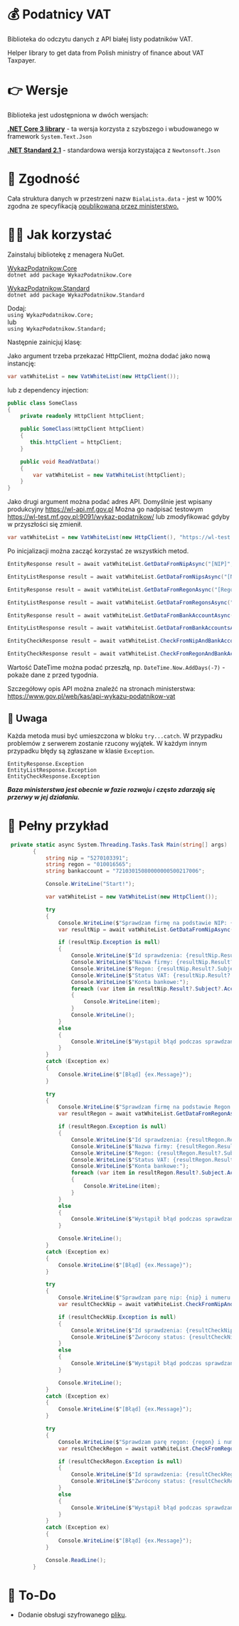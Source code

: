 # 💰 Podatnicy VAT

Biblioteka do odczytu danych z API białej listy podatników VAT.

Helper library to get data from Polish ministry of finance about VAT Taxpayer.

# 👉 Wersje

Biblioteka jest udostępniona w dwóch wersjach:

[**.NET Core 3 library**](https://www.nuget.org/packages/WykazPodatnikow.Core/) - ta wersja korzysta z szybszego i wbudowanego w framework `System.Text.Json`

[**.NET Standard 2.1**](https://www.nuget.org/packages/WykazPodatnikow.Standard/) - standardowa wersja korzystająca z `Newtonsoft.Json`

# 🤝 Zgodność
Cała struktura danych w przestrzeni nazw `BialaLista.data` - jest w 100% zgodna ze specyfikacją [opublikowaną przez ministerstwo.](https://wl-api.mf.gov.pl/) 

# 👨‍💻 Jak korzystać

Zainstaluj bibliotekę z menagera NuGet.

[WykazPodatnikow.Core](https://www.nuget.org/packages/WykazPodatnikow.Core/)<br>
`dotnet add package WykazPodatnikow.Core`

[WykazPodatnikow.Standard](https://www.nuget.org/packages/WykazPodatnikow.Standard/)<br>
`dotnet add package WykazPodatnikow.Standard`

Dodaj:<br>
`using WykazPodatnikow.Core;`<br>
lub<br> 
`using WykazPodatnikow.Standard;`<br>

Następnie zainicjuj klasę:

Jako argument trzeba przekazać HttpClient, można dodać jako nową instancję:
``` csharp
var vatWhiteList = new VatWhiteList(new HttpClient());
```

lub z dependency injection:

```csharp
public class SomeClass
{
    private readonly HttpClient httpClient;

    public SomeClass(HttpClient httpClient)
    {
       this.httpClient = httpClient;
    }

    public void ReadVatData()
    {
        var vatWhiteList = new VatWhiteList(httpClient);
    }
}
```

Jako drugi argument można podać adres API. Domyślnie jest wpisany produkcyjny https://wl-api.mf.gov.pl Można go nadpisać testowym https://wl-test.mf.gov.pl:9091/wykaz-podatnikow/ lub zmodyfikować gdyby w przyszłości się zmienił. 

```csharp
var vatWhiteList = new VatWhiteList(new HttpClient(), "https://wl-test.mf.gov.pl:9091/wykaz-podatnikow/");
```

Po inicjalizacji można zacząć korzystać ze wszystkich metod.

```csharp
EntityResponse result = await vatWhiteList.GetDataFromNipAsync("[NIP]", DateTime.Now); //Wyszukiwanie pojedyńczego podmiotu po nip.

EntityListResponse result = await vatWhiteList.GetDataFromNipsAsync("[NIPy]", DateTime.Now); //Wyszukiwanie podmiotów po numerach nip.

EntityResponse result = await vatWhiteList.GetDataFromRegonAsync("[Regon]", DateTime.Now); //Wyszukiwanie pojedyńczego podmiotu po regon.

EntityListResponse result = await vatWhiteList.GetDataFromRegonsAsync("[Regony]", DateTime.Now); //Wyszukiwanie podmiotów po numerach regon.

EntityResponse result = await vatWhiteList.GetDataFromBankAccountAsync("[Konto bankowe]", DateTime.Now); //Wyszukiwanie podmiotuw po numerze konta.

EntityListResponse result = await vatWhiteList.GetDataFromBankAccountsAsync("[Konta bankowe]", DateTime.Now); //Wyszukiwanie podmiotów po numerach kont.

EntityCheckResponse result = await vatWhiteList.CheckFromNipAndBankAccountsAsync("[NIP]","[Konta bankowe]", DateTime.Now); //Sprawdzenie pojedyńczego podmiotu po nip i numerze konta.

EntityCheckResponse result = await vatWhiteList.CheckFromRegonAndBankAccountsAsync("[Regon]","[Konta bankowe]", DateTime.Now); //Sprawdzenie pojedyńczego podmiotu po regon i numerze konta.

```

Wartość DateTime można podać przeszłą, np. `DateTime.Now.AddDays(-7)` - pokaże dane z przed tygodnia.

Szczegółowy opis API można znaleźć na stronach ministerstwa: https://www.gov.pl/web/kas/api-wykazu-podatnikow-vat

## 🧨 Uwaga
Każda metoda musi być umieszczona w bloku `try...catch`. W przypadku problemów z serwerem zostanie rzucony wyjątek. W każdym innym przypadku błędy są zgłaszane w klasie `Exception`.
```sharp
EntityResponse.Exception 
EntityListResponse.Exception
EntityCheckResponse.Exception
```


***Baza ministerstwa jest obecnie w fazie rozwoju i często zdarzają się przerwy w jej działaniu.***

# 📜 Pełny przykład

```csharp
 private static async System.Threading.Tasks.Task Main(string[] args)
        {
            string nip = "5270103391";
            string regon = "010016565";
            string bankaccount = "72103015080000000500217006";

            Console.WriteLine("Start!");

            var vatWhiteList = new VatWhiteList(new HttpClient());

            try
            {
                Console.WriteLine($"Sprawdzam firmę na podstawie NIP: {nip}");
                var resultNip = await vatWhiteList.GetDataFromNipAsync(nip, DateTime.Now);

                if (resultNip.Exception is null)
                {
                    Console.WriteLine($"Id sprawdzenia: {resultNip.Result?.RequestId}");
                    Console.WriteLine($"Nazwa firmy: {resultNip.Result?.Subject.Name}");
                    Console.WriteLine($"Regon: {resultNip.Result?.Subject.Regon}");
                    Console.WriteLine($"Status VAT: {resultNip.Result?.Subject.StatusVat}");
                    Console.WriteLine($"Konta bankowe:");
                    foreach (var item in resultNip.Result?.Subject?.AccountNumbers)
                    {
                        Console.WriteLine(item);
                    }
                    Console.WriteLine();
                }
                else
                {
                    Console.WriteLine($"Wystąpił błąd podczas sprawdzania: Kod {resultNip.Exception.Code} | Komunikat: {resultNip.Exception.Message}");
                }
            }
            catch (Exception ex)
            {
                Console.WriteLine($"[Błąd] {ex.Message}");
            }

            try
            {
                Console.WriteLine($"Sprawdzam firmę na podstawie Regon: {regon}");
                var resultRegon = await vatWhiteList.GetDataFromRegonAsync(regon, DateTime.Now);

                if (resultRegon.Exception is null)
                {
                    Console.WriteLine($"Id sprawdzenia: {resultRegon.Result?.RequestId}");
                    Console.WriteLine($"Nazwa firmy: {resultRegon.Result?.Subject.Name}");
                    Console.WriteLine($"Regon: {resultRegon.Result?.Subject.Regon}");
                    Console.WriteLine($"Status VAT: {resultRegon.Result?.Subject.StatusVat}");
                    Console.WriteLine($"Konta bankowe:");
                    foreach (var item in resultRegon.Result?.Subject.AccountNumbers)
                    {
                        Console.WriteLine(item);
                    }
                }
                else
                {
                    Console.WriteLine($"Wystąpił błąd podczas sprawdzania: Kod {resultRegon.Exception.Code} | Komunikat: {resultRegon.Exception.Message}");
                }

                Console.WriteLine();
            }
            catch (Exception ex)
            {
                Console.WriteLine($"[Błąd] {ex.Message}");
            }

            try
            {
                Console.WriteLine($"Sprawdzam parę nip: {nip} i numeru konta: {bankaccount}");
                var resultCheckNip = await vatWhiteList.CheckFromNipAndBankAccountsAsync(nip, bankaccount, DateTime.Now);

                if (resultCheckNip.Exception is null)
                {
                    Console.WriteLine($"Id sprawdzenia: {resultCheckNip.Result?.RequestId}");
                    Console.WriteLine($"Zwrócony status: {resultCheckNip.Result?.AccountAssigned}");
                }
                else
                {
                    Console.WriteLine($"Wystąpił błąd podczas sprawdzania: Kod {resultCheckNip.Exception.Code} | Komunikat: {resultCheckNip.Exception.Message}");
                }

                Console.WriteLine();
            }
            catch (Exception ex)
            {
                Console.WriteLine($"[Błąd] {ex.Message}");
            }

            try
            {
                Console.WriteLine($"Sprawdzam parę regon: {regon} i numeru konta: {bankaccount}");
                var resultCheckRegon = await vatWhiteList.CheckFromRegonAndBankAccountsAsync(regon, bankaccount, DateTime.Now);

                if (resultCheckRegon.Exception is null)
                {
                    Console.WriteLine($"Id sprawdzenia: {resultCheckRegon.Result?.RequestId}");
                    Console.WriteLine($"Zwrócony status: {resultCheckRegon.Result?.AccountAssigned}");
                }
                else
                {
                    Console.WriteLine($"Wystąpił błąd podczas sprawdzania: Kod {resultCheckRegon.Exception.Code} | Komunikat: {resultCheckRegon.Exception.Message}");
                }
            }
            catch (Exception ex)
            {
                Console.WriteLine($"[Błąd] {ex.Message}");
            }

            Console.ReadLine();
        }
```

 # 📝 To-Do

* Dodanie obsługi szyfrowanego [pliku](https://www.gov.pl/web/kas/api-wykazu-podatnikow-vat).
